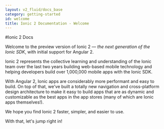 ```yaml
---
layout: v2_fluid/docs_base
category: getting-started
id: welcome
title: Ionic 2 Documentation - Welcome
---
```


#Ionic 2 Docs

Welcome to the preview version of Ionic 2 &mdash; *the next generation of the Ionic SDK*, with initial support for Angular 2.

Ionic 2 represents the collective learning and understanding of the Ionic team over the last two years building web-based mobile technology and helping developers build over 1,000,000 mobile apps with the Ionic SDK.

With Angular 2, Ionic apps are considerably more performant and easy to build. On top of that, we've built a totally new navigation and cross-platform design architecture to make it easy to build apps that are as dynamic and customizable as the best apps in the app stores (many of which are Ionic apps themselves!).

We hope you find Ionic 2 faster, simpler, and easier to use.

With that, let's jump right in!

